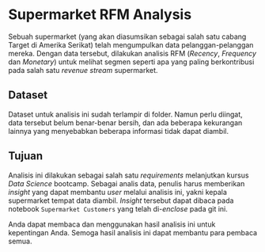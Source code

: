 # Supermarket RFM Analysis
Sebuah supermarket (yang akan diasumsikan sebagai salah satu cabang Target di Amerika Serikat) telah mengumpulkan data pelanggan-pelanggan mereka. Dengan data tersebut, dilakukan analisis RFM (*Recency*, *Frequency* dan *Monetary*) untuk melihat segmen seperti apa yang paling berkontribusi pada salah satu *revenue stream* supermarket.

## Dataset
Dataset untuk analisis ini sudah terlampir di folder. Namun perlu diingat, data tersebut belum benar-benar bersih, dan ada beberapa kekurangan lainnya yang menyebabkan beberapa informasi tidak dapat diambil.

## Tujuan
Analisis ini dilakukan sebagai salah satu *requirements* melanjutkan kursus *Data Science* bootcamp. Sebagai analis data, penulis harus memberikan *insight* yang dapat membantu *user* melalui analisis ini, yakni kepala supermarket tempat data diambil. *Insight* tersebut dapat dibaca pada notebook `Supermarket Customers` yang telah di-*enclose* pada git ini.

Anda dapat membaca dan menggunakan hasil analisis ini untuk kepentingan Anda. Semoga hasil analisis ini dapat membantu para pembaca semua.
